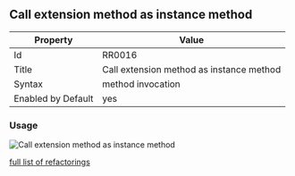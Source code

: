 ## Call extension method as instance method

Property | Value
--- | ---
Id|RR0016
Title|Call extension method as instance method
Syntax|method invocation
Enabled by Default|yes

### Usage

![Call extension method as instance method](../../images/refactorings/CallExtensionMethodAsInstanceMethod.png)

[full list of refactorings](Refactorings.md)
